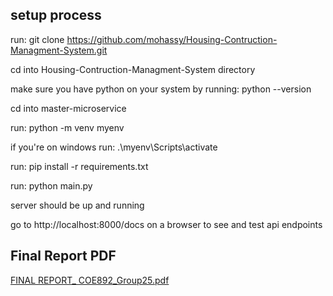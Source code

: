 ## setup process ##
run: git clone https://github.com/mohassy/Housing-Contruction-Managment-System.git

cd into Housing-Contruction-Managment-System directory

make sure you have python on your system by running: python --version

cd into master-microservice

run: python -m venv myenv

if you're on windows run: .\myenv\Scripts\activate

run: pip install -r requirements.txt

run: python main.py

server should be up and running

go to http://localhost:8000/docs on a browser to see and test api endpoints

## Final Report PDF ##
[FINAL REPORT_ COE892_Group25.pdf](https://github.com/mohassy/Housing-Contruction-Managment-System/files/15225560/FINAL.REPORT_.COE892_Group25.pdf)


